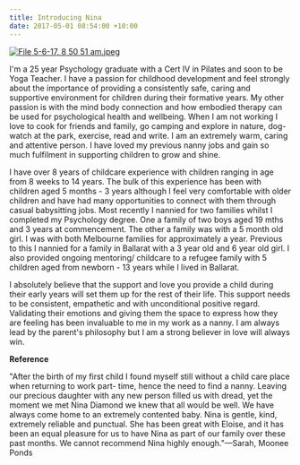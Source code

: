```yaml
---
title: Introducing Nina
date: 2017-05-01 08:54:00 +10:00
---
```


[![File 5-6-17, 8 50 51 am.jpeg](/uploads/File%205-6-17,%208%2050%2051%20am.jpeg)](https://www.instagram.com/nannymatch/)

I'm a 25 year Psychology graduate with a Cert IV in Pilates and soon to be Yoga Teacher.  I have a passion for childhood development and feel strongly about the importance of providing a consistently safe, caring and supportive environment for children during their formative years. My other passion is with the mind body connection and how embodied therapy can be used for psychological health and wellbeing. When I am not working I love to cook for friends and family, go camping and explore in nature, dog-watch at the park, exercise, read and write. I am an extremely warm, caring and attentive person. I have loved my previous nanny jobs and gain so much fulfilment in supporting children to grow and shine.

I have over 8 years of childcare experience with children ranging in age from 8 weeks to 14 years. The bulk of this experience has been with children aged 5 months - 3 years although I feel very comfortable with older children and have had many opportunities to connect with them through casual babysitting jobs. Most recently I nannied for two families whilst I completed my Psychology degree. One a family of two boys aged 19 mths and 3 years at commencement. The other a family was with a 5 month old girl. I was with both Melbourne families for approximately a year. Previous to this I nannied for a family in Ballarat with a 3 year old and 6 year old girl. I also provided ongoing mentoring/ childcare to a refugee family with 5 children aged from newborn - 13 years while I lived in Ballarat.	

I absolutely believe that the support and love you provide a child during their early years will set them up for the rest of their life. This support needs to be consistent, empathetic and with unconditional positive regard. Validating their emotions and giving them the space to express how they are feeling has been invaluable to me in my work as a nanny. I am always lead by the parent's philosophy but I am a strong believer in love will always win.

**Reference**

"After the birth of my first child I found myself still without a child care place when returning to work part- time, hence the need to find a nanny. Leaving our precious daughter with any new person filled us with dread, yet the moment we met Nina Diamond we knew that all would be well. We have always come home to an extremely contented baby. Nina is gentle, kind, extremely reliable and punctual. She has been great with Eloise, and it has been an equal pleasure for us to have Nina as part of our family over these past months. We cannot recommend Nina highly enough."—Sarah, Moonee Ponds
 
